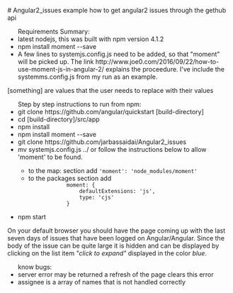 <p>
# Angular2_issues
example how to get angular2 issues through the gethub api 
<ul>Requirements Summary: 
  <li>latest nodejs, this was built with npm version 4.1.2 </li>
  <li> npm install moment --save  </li>
  <li> A few lines to systemjs.config.js need to be added,  so that "moment" will be picked up. The link http://www.joe0.com/2016/09/22/how-to-use-moment-js-in-angular-2/  explains the proceedure. I've include the systemms.config.js from my run as an example.
  </li>
</ul>
</p>
<p>
[something] are values that the user needs to replace with their values
 <br>
<ul>Step by step instructions to run from npm:
<li>  git clone https://github.com/angular/quickstart [build-directory] </li>
<li> cd [build-directory]/src/app  </li>
<li> npm install </li>
<li> npm install moment --save </li>
<li> git clone https://github.com/jarbassaidai/Angular2_issues </li>
<li> mv systemjs.config.js ../  or follow the instructions below to allow 'moment' to be found.   </li>
    <ul>
    <li> to the map: section add <code>'moment': 'node_modules/moment'  </code> </li>
      <li> to the packages section add 
       <code> 
            moment: {
                defaultExtensions: 'js',
                type: 'cjs'
            }
       </code>
      </li>
    </ul>
<li> npm start </li>
</ul>
</p>
<p> On your default browser you should have the page coming up with the last seven days of issues that have been logged on Angular/Angular.  Since the body of the issue can be quite large it is hidden and can be displayed by clicking on the list item 
<em>"click to expand"</em> displayed in the color <em>blue</em>. 
</p>
<ul> know bugs: 
<li> server error may be returned a refresh of the page clears this error </li> 
<li> assignee is a array of names that is not handled correctly </li> 
</ul>
